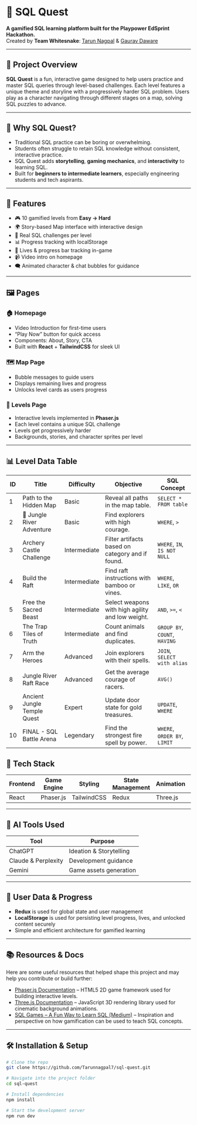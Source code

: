 
# 🧠 SQL Quest

**A gamified SQL learning platform built for the Playpower EdSprint Hackathon.**  
Created by **Team Whitesnake**: [Tarun Nagpal](https://github.com/Tarunnagpal7) & [Gaurav Daware](https://github.com/Gauravx2003)

---

## 🚀 Project Overview

**SQL Quest** is a fun, interactive game designed to help users practice and master SQL queries through level-based challenges. Each level features a unique theme and storyline with a progressively harder SQL problem. Users play as a character navigating through different stages on a map, solving SQL puzzles to advance.

---

## 🎯 Why SQL Quest?

- Traditional SQL practice can be boring or overwhelming.
- Students often struggle to retain SQL knowledge without consistent, interactive practice.
- SQL Quest adds **storytelling**, **gaming mechanics**, and **interactivity** to learning SQL.
- Built for **beginners to intermediate learners**, especially engineering students and tech aspirants.

---

## 🧩 Features

- 🎮 10 gamified levels from **Easy → Hard**
- 🌍 Story-based Map interface with interactive design
- 🧠 Real SQL challenges per level
- 📊 Progress tracking with localStorage
- 🧾 Lives & progress bar tracking in-game
- 📹 Video intro on homepage
- 🗨️ Animated character & chat bubbles for guidance

---

## 🖼️ Pages

### 🏠 Homepage
- Video Introduction for first-time users
- “Play Now” button for quick access
- Components: About, Story, CTA
- Built with **React** + **TailwindCSS** for sleek UI

### 🗺️ Map Page
- Bubble messages to guide users
- Displays remaining lives and progress
- Unlocks level cards as users progress

### 🧩 Levels Page
- Interactive levels implemented in **Phaser.js**
- Each level contains a unique SQL challenge
- Levels get progressively harder
- Backgrounds, stories, and character sprites per level

---

## 📊 Level Data Table

| ID | Title                          | Difficulty   | Objective                                                                  | SQL Concept                             |
|----|--------------------------------|--------------|----------------------------------------------------------------------------|------------------------------------------|
| 1  | Path to the Hidden Map         | Basic        | Reveal all paths in the map table.                                         | `SELECT * FROM table`                    |
| 2  | 🌿 Jungle River Adventure       | Basic        | Find explorers with high courage.                                          | `WHERE`, `>`                             |
| 3  | Archery Castle Challenge       | Intermediate | Filter artifacts based on category and if found.                          | `WHERE`, `IN`, `IS NOT NULL`             |
| 4  | Build the Raft                 | Intermediate | Find raft instructions with bamboo or vines.                              | `WHERE`, `LIKE`, `OR`                    |
| 5  | Free the Sacred Beast          | Intermediate | Select weapons with high agility and low weight.                          | `AND`, `>=`, `<`                         |
| 6  | The Trap Tiles of Truth        | Intermediate | Count animals and find duplicates.                                        | `GROUP BY`, `COUNT`, `HAVING`            |
| 7  | Arm the Heroes                 | Advanced     | Join explorers with their spells.                                         | `JOIN`, `SELECT with alias`              |
| 8  | Jungle River Raft Race         | Advanced     | Get the average courage of racers.                                        | `AVG()`                                  |
| 9  | Ancient Jungle Temple Quest    | Expert       | Update door state for gold treasures.                                     | `UPDATE`, `WHERE`                        |
| 10 | FINAL - SQL Battle Arena       | Legendary    | Find the strongest fire spell by power.                                   | `WHERE`, `ORDER BY`, `LIMIT`             |


## 🧰 Tech Stack

| Frontend | Game Engine | Styling | State Management | Animation | Storage |
|----------|-------------|---------|------------------|-----------|---------|
| React    | Phaser.js   | TailwindCSS | Redux           | Three.js  | LocalStorage |

---

## 🤖 AI Tools Used

| Tool | Purpose |
|------|---------|
| ChatGPT | Ideation & Storytelling |
| Claude & Perplexity | Development guidance |
| Gemini | Game assets generation |

---

## 🔐 User Data & Progress

- **Redux** is used for global state and user management
- **LocalStorage** is used for persisting level progress, lives, and unlocked content securely
- Simple and efficient architecture for gamified learning

---

## 📚 Resources & Docs

Here are some useful resources that helped shape this project and may help you contribute or build further:

- [Phaser.js Documentation](https://phaser.io/documentation) – HTML5 2D game framework used for building interactive levels.
- [Three.js Documentation](https://threejs.org/docs/) – JavaScript 3D rendering library used for cinematic background animations.
- [SQL Games – A Fun Way to Learn SQL (Medium)](https://medium.com/@data_burst/sql-games-a-fun-way-to-learn-sql-18acbb1c6ae5) – Inspiration and perspective on how gamification can be used to teach SQL concepts.

---
## 🛠️ Installation & Setup

```bash
# Clone the repo
git clone https://github.com/Tarunnagpal7/sql-quest.git

# Navigate into the project folder
cd sql-quest

# Install dependencies
npm install

# Start the development server
npm run dev

